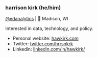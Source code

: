 ### harrison kirk (he/him)

[@edanalytics](https://github.com/edanalytics) | 📍 Madison, WI

Interested in data, technology, and policy. 

- Personal website: [hawkirk.com](https://hawkirk.com/)
- Twitter: [twitter.com/hrrsnkrk](https://twitter.com/hrrsnkrk)
- Linkedin: [linkedin.com/in/hawkirk/](https://www.linkedin.com/in/hawkirk/)


<!---
hawkirk/hawkirk is a ✨ special ✨ repository because its `README.md` (this file) appears on your GitHub profile.
You can click the Preview link to take a look at your changes.
--->
